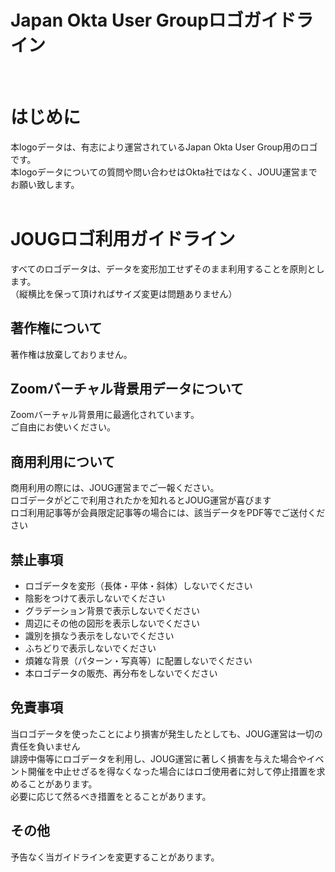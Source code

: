 # Japan Okta User Groupロゴガイドライン
<br>

# はじめに
本logoデータは、有志により運営されているJapan Okta User Group用のロゴです。<br>
本logoデータについての質問や問い合わせはOkta社ではなく、JOUU運営までお願い致します。
<br><br>

# JOUGロゴ利用ガイドライン
すべてのロゴデータは、データを変形加工せずそのまま利用することを原則とします。<br>
（縦横比を保って頂ければサイズ変更は問題ありません）

## 著作権について
著作権は放棄しておりません。

## Zoomバーチャル背景用データについて
Zoomバーチャル背景用に最適化されています。<br>
ご自由にお使いください。<br>

## 商用利用について
商用利用の際には、JOUG運営までご一報ください。<br>
ロゴデータがどこで利用されたかを知れるとJOUG運営が喜びます<br>
ロゴ利用記事等が会員限定記事等の場合には、該当データをPDF等でご送付ください

## 禁止事項
* ロゴデータを変形（長体・平体・斜体）しないでください
* 陰影をつけて表示しないでください
* グラデーション背景で表示しないでください
* 周辺にその他の図形を表示しないでください
* 識別を損なう表示をしないでください
* ふちどりで表示しないでください
* 煩雑な背景（パターン・写真等）に配置しないでください
* 本ロゴデータの販売、再分布をしないでください

## 免責事項
当ロゴデータを使ったことにより損害が発生したとしても、JOUG運営は一切の責任を負いません<br>
誹謗中傷等にロゴデータを利用し、JOUG運営に著しく損害を与えた場合やイベント開催を中止せざるを得なくなった場合にはロゴ使用者に対して停止措置を求めることがあります。<br>
必要に応じて然るべき措置をとることがあります。


## その他
予告なく当ガイドラインを変更することがあります。


